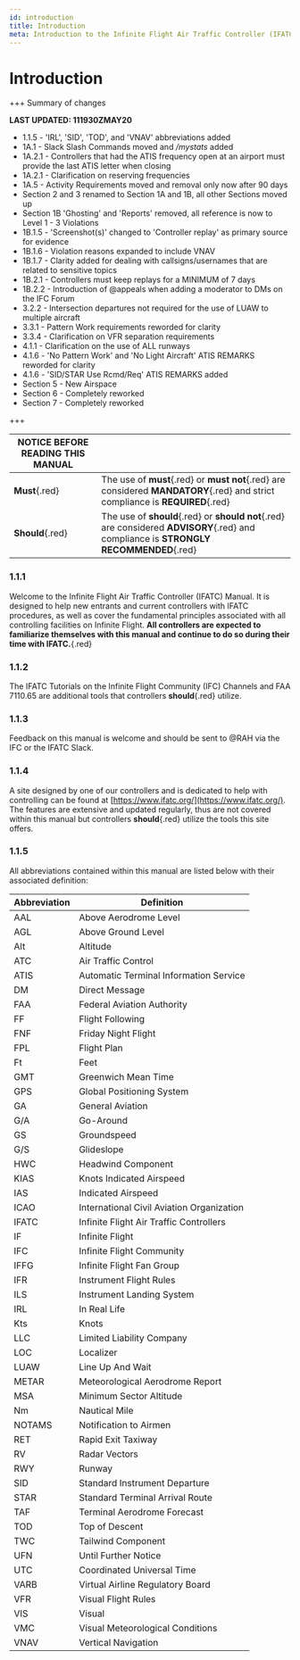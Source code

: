 ```yaml
---
id: introduction
title: Introduction
meta: Introduction to the Infinite Flight Air Traffic Controller (IFATC) Manual.
---
```


# Introduction

+++ Summary of changes

**LAST UPDATED: 111930ZMAY20**

 - 1.1.5 - 'IRL', 'SID', 'TOD', and 'VNAV' abbreviations added
 - 1A.1 - Slack Slash Commands moved and */mystats* added
 - 1A.2.1 - Controllers that had the ATIS frequency open at an airport must provide the last ATIS letter when closing
 - 1A.2.1 - Clarification on reserving frequencies
 - 1A.5 - Activity Requirements moved and removal only now after 90 days
 - Section 2 and 3 renamed to Section 1A and 1B, all other Sections moved up
 - Section 1B 'Ghosting' and 'Reports' removed, all reference is now to Level 1 - 3 Violations
 - 1B.1.5 - 'Screenshot(s)' changed to 'Controller replay' as primary source for evidence
 - 1B.1.6 - Violation reasons expanded to include VNAV
 - 1B.1.7 - Clarity added for dealing with callsigns/usernames that are related to sensitive topics
 - 1B.2.1 - Controllers must keep replays for a MINIMUM of 7 days
 - 1B.2.2 - Introduction of @appeals when adding a moderator to DMs on the IFC Forum
 - 3.2.2 - Intersection departures not required for the use of LUAW to multiple aircraft
 - 3.3.1 - Pattern Work requirements reworded for clarity
 - 3.3.4 - Clarification on VFR separation requirements
 - 4.1.1 - Clarification on the use of ALL runways
 - 4.1.6 - 'No Pattern Work' and 'No Light Aircraft' ATIS REMARKS reworded for clarity
 - 4.1.6 - 'SID/STAR Use Rcmd/Req' ATIS REMARKS added
 - Section 5 - New Airspace
 - Section 6 - Completely reworked
 - Section 7 - Completely reworked

+++



| **NOTICE BEFORE READING THIS MANUAL** |                                                              |
| ------------------------------------- | ------------------------------------------------------------ |
| **Must**{.red}                        | The use of **must**{.red} or **must not**{.red} are considered **MANDATORY**{.red} and strict compliance is **REQUIRED**{.red} |
| **Should**{.red}                      | The use of **should**{.red} or **should not**{.red} are considered **ADVISORY**{.red} and compliance is **STRONGLY RECOMMENDED**{.red} |



### 1.1.1

Welcome to the Infinite Flight Air Traffic Controller (IFATC) Manual. It is designed to help new entrants and current controllers with IFATC procedures, as well as cover the fundamental principles associated with all controlling facilities on Infinite Flight. **All controllers are expected to familiarize themselves with this manual and continue to do so during their time with IFATC.**{.red}



### 1.1.2   

The IFATC Tutorials on the Infinite Flight Community (IFC) Channels and FAA 7110.65 are additional tools that controllers **should**{.red} utilize.



### 1.1.3    

Feedback on this manual is welcome and should be sent to @RAH via the IFC or the IFATC Slack.



### 1.1.4    

A site designed by one of our controllers and is dedicated to help with controlling can be found at [https://www.ifatc.org/](https://www.ifatc.org/). The features are extensive and updated regularly, thus are not covered within this manual but controllers **should**{.red} utilize the tools this site offers.

 

### 1.1.5    

All abbreviations contained within this manual are listed below with their associated definition:

 

| **Abbreviation** | **Definition**                            |
| ---------------- | ----------------------------------------- |
| AAL              | Above Aerodrome Level                     |
| AGL              | Above Ground Level                        |
| Alt              | Altitude                                  |
| ATC              | Air Traffic Control                       |
| ATIS             | Automatic Terminal Information Service    |
| DM               | Direct Message                            |
| FAA              | Federal Aviation Authority                |
| FF               | Flight Following                          |
| FNF              | Friday Night Flight                       |
| FPL              | Flight Plan                               |
| Ft               | Feet                                      |
| GMT              | Greenwich Mean Time                       |
| GPS              | Global Positioning System                 |
| GA               | General Aviation                          |
| G/A              | Go-Around                                 |
| GS               | Groundspeed                               |
| G/S              | Glideslope                                |
| HWC              | Headwind Component                        |
| KIAS             | Knots Indicated Airspeed                  |
| IAS              | Indicated  Airspeed                       |
| ICAO             | International Civil Aviation Organization |
| IFATC            | Infinite Flight Air Traffic Controllers   |
| IF               | Infinite Flight                           |
| IFC              | Infinite Flight Community                 |
| IFFG             | Infinite Flight Fan Group                 |
| IFR              | Instrument Flight Rules                   |
| ILS              | Instrument Landing System                 |
| IRL              | In Real Life                              |
| Kts              | Knots                                     |
| LLC              | Limited Liability Company                 |
| LOC              | Localizer                                 |
| LUAW             | Line Up And Wait                          |
| METAR            | Meteorological Aerodrome Report           |
| MSA              | Minimum Sector Altitude                   |
| Nm               | Nautical Mile                             |
| NOTAMS           | Notification to Airmen                    |
| RET              | Rapid Exit Taxiway                        |
| RV               | Radar Vectors                             |
| RWY              | Runway                                    |
| SID              | Standard Instrument Departure             |
| STAR             | Standard Terminal Arrival Route           |
| TAF              | Terminal Aerodrome Forecast               |
| TOD              | Top of Descent                            |
| TWC              | Tailwind Component                        |
| UFN              | Until Further Notice                      |
| UTC              | Coordinated Universal Time                |
| VARB             | Virtual Airline Regulatory Board          |
| VFR              | Visual Flight Rules                       |
| VIS              | Visual                                    |
| VMC              | Visual Meteorological Conditions          |
| VNAV             | Vertical Navigation                       |